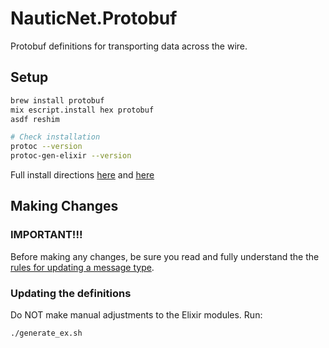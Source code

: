# NauticNet.Protobuf

Protobuf definitions for transporting data across the wire.

## Setup

```sh
brew install protobuf
mix escript.install hex protobuf
asdf reshim

# Check installation
protoc --version
protoc-gen-elixir --version
```

Full install directions [here](https://grpc.io/docs/protoc-installation/) and [here](https://github.com/elixir-protobuf/protobuf)

## Making Changes

### IMPORTANT!!!
Before making any changes, be sure you read and fully understand the the [rules for updating a message type](https://developers.google.com/protocol-buffers/docs/proto3#updating).

### Updating the definitions

Do NOT make manual adjustments to the Elixir modules. Run:

```sh
./generate_ex.sh
```

